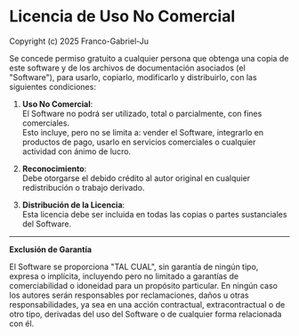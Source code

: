# Licencia de Uso No Comercial

Copyright (c) 2025 Franco-Gabriel-Ju

Se concede permiso gratuito a cualquier persona que obtenga una copia de este software
y de los archivos de documentación asociados (el "Software"), para usarlo, copiarlo,
modificarlo y distribuirlo, con las siguientes condiciones:

1. **Uso No Comercial**:  
   El Software no podrá ser utilizado, total o parcialmente, con fines comerciales.  
   Esto incluye, pero no se limita a: vender el Software, integrarlo en productos de pago, 
   usarlo en servicios comerciales o cualquier actividad con ánimo de lucro.  

2. **Reconocimiento**:  
   Debe otorgarse el debido crédito al autor original en cualquier redistribución o 
   trabajo derivado.  

3. **Distribución de la Licencia**:  
   Esta licencia debe ser incluida en todas las copias o partes sustanciales del Software.  

---

**Exclusión de Garantía**  

El Software se proporciona "TAL CUAL", sin garantía de ningún tipo, expresa o implícita,
incluyendo pero no limitado a garantías de comerciabilidad o idoneidad para un propósito
particular. En ningún caso los autores serán responsables por reclamaciones, daños u otras
responsabilidades, ya sea en una acción contractual, extracontractual o de otro tipo,
derivadas del uso del Software o de cualquier forma relacionada con él.
